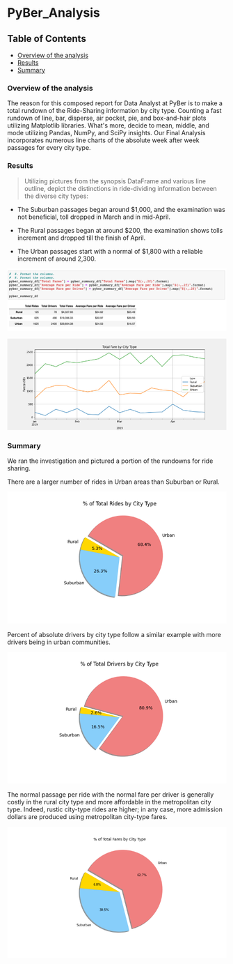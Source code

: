 # PyBer_Analysis

## Table of Contents

- [Overview of the analysis](#overview-of-the-analysis)
- [Results](#results)
- [Summary](#summary)

### Overview of the analysis

The reason for this composed report for Data Analyst at PyBer is to make a total rundown of the Ride-Sharing information by city type. Counting a fast rundown of line, bar, disperse, air pocket, pie, and box-and-hair plots utilizing Matplotlib libraries. What's more, decide to mean, middle, and mode utilizing Pandas, NumPy, and SciPy insights. Our Final Analysis incorporates numerous line charts of the absolute week after week passages for every city type.

### Results

> Utilizing pictures from the synopsis DataFrame and various line outline, depict the distinctions in ride-dividing information between the diverse city types:

  - The Suburban passages began around $1,000, and the examination was not beneficial, toll dropped in March and in mid-April. 

  - The Rural passages began at around $200, the examination shows tolls increment and dropped till the finish of April. 

  - The Urban passages start with a normal of $1,800 with a reliable increment of around 2,300.

![Summary Dataframe](analysis/summary_dataframe.png)

![Total Fare by City Type](analysis/fares_sums_by_week.png)


### Summary

We ran the investigation and pictured a portion of the rundowns for ride sharing. 

There are a larger number of rides in Urban areas than Suburban or Rural.

![Total Rides by City Type](analysis/Fig6.png)

Percent of absolute drivers by city type follow a similar example with more drivers being in urban communities.

![% of Total Rides by City Type](analysis/Fig7.png)

The normal passage per ride with the normal fare per driver is generally costly in the rural city type and more affordable in the metropolitan city type. Indeed, rustic city-type rides are higher; in any case, more admission dollars are produced using metropolitan city-type fares.

![% of Total Rides by City Type](analysis/Fig5.png)
